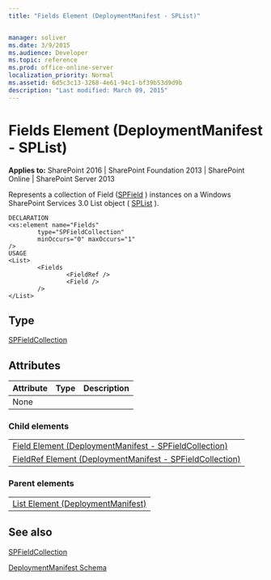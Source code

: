 ```yaml
---
title: "Fields Element (DeploymentManifest - SPList)"


manager: soliver
ms.date: 3/9/2015
ms.audience: Developer
ms.topic: reference
ms.prod: office-online-server
localization_priority: Normal
ms.assetid: 6d5c3c13-3268-4e61-94c1-bf39b53d9d9b
description: "Last modified: March 09, 2015"
---
```


# Fields Element (DeploymentManifest - SPList)

 
  
 **Applies to:** SharePoint 2016 | SharePoint Foundation 2013 | SharePoint Online | SharePoint Server 2013 
  
Represents a collection of Field ([SPField](https://msdn.microsoft.com/library/Microsoft.SharePoint.SPField.aspx) ) instances on a Windows SharePoint Services 3.0 List object ( [SPList](https://msdn.microsoft.com/library/Microsoft.SharePoint.SPList.aspx) ). 
  
```
DECLARATION
<xs:element name="Fields" 
        type="SPFieldCollection" 
        minOccurs="0" maxOccurs="1" 
/>
USAGE
<List>
        <Fields 
                <FieldRef />
                <Field />
        />
</List>

```

## Type

[SPFieldCollection](https://msdn.microsoft.com/library/Microsoft.SharePoint.SPFieldCollection.aspx)
  
## Attributes

|**Attribute**|**Type**|**Description**|
|:-----|:-----|:-----|
|None  <br/> |||
   
### Child elements

||
|:-----|
|[Field Element (DeploymentManifest - SPFieldCollection)](field-element-deploymentmanifestspfieldcollection.md) <br/> |
|[FieldRef Element (DeploymentManifest - SPFieldCollection)](fieldref-element-deploymentmanifestspfieldcollection.md) <br/> |
   
### Parent elements

||
|:-----|
|[List Element (DeploymentManifest)](list-element-deploymentmanifest.md)
   
## See also



[SPFieldCollection](https://msdn.microsoft.com/library/Microsoft.SharePoint.SPFieldCollection.aspx)


[DeploymentManifest Schema](deploymentmanifest-schema.md)

